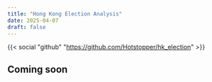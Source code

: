 ```yaml
---
title: "Hong Kong Election Analysis"
date: 2025-04-07
draft: false
---
```

{{< social "github" "https://github.com/Hotstopper/hk_election" >}}

Coming soon
---